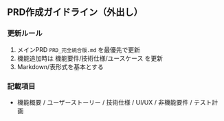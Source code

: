 ## PRD作成ガイドライン（外出し）

### 更新ルール
1. メインPRD `PRD_完全統合版.md` を最優先で更新
2. 機能追加時は 機能要件/技術仕様/ユースケース を更新
3. Markdown/表形式を基本とする

### 記載項目
- 機能概要 / ユーザーストーリー / 技術仕様 / UI/UX / 非機能要件 / テスト計画



